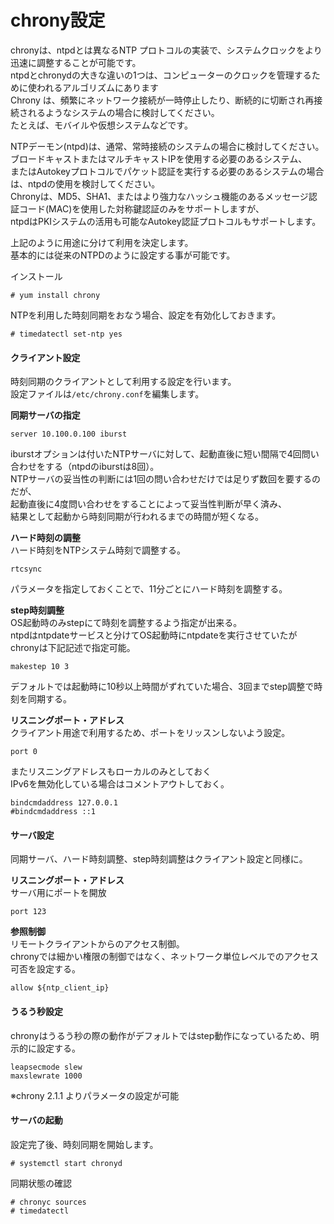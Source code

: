# chrony設定
chronyは、ntpdとは異なるNTP プロトコルの実装で、システムクロックをより迅速に調整することが可能です。  
ntpdとchronydの大きな違いの1つは、コンピューターのクロックを管理するために使われるアルゴリズムにあります  
Chrony は、頻繁にネットワーク接続が一時停止したり、断続的に切断され再接続されるようなシステムの場合に検討してください。  
たとえば、モバイルや仮想システムなどです。  

NTPデーモン(ntpd)は、通常、常時接続のシステムの場合に検討してください。  
ブロードキャストまたはマルチキャストIPを使用する必要のあるシステム、  
またはAutokeyプロトコルでパケット認証を実行する必要のあるシステムの場合は、ntpdの使用を検討してください。  
Chronyは、MD5、SHA1、またはより強力なハッシュ機能のあるメッセージ認証コード(MAC)を使用した対称鍵認証のみをサポートしますが、  
ntpdはPKIシステムの活用も可能なAutokey認証プロトコルもサポートします。  

上記のように用途に分けて利用を決定します。  
基本的には従来のNTPDのように設定する事が可能です。  

インストール  

```
# yum install chrony
```

NTPを利用した時刻同期をおなう場合、設定を有効化しておきます。  

```
# timedatectl set-ntp yes
```

#### クライアント設定
時刻同期のクライアントとして利用する設定を行います。  
設定ファイルは`/etc/chrony.conf`を編集します。  

**同期サーバの指定**  

```
server 10.100.0.100 iburst
```

iburstオプションは付いたNTPサーバに対して、起動直後に短い間隔で4回問い合わせをする（ntpdのiburstは8回）。  
NTPサーバの妥当性の判断には1回の問い合わせだけでは足りず数回を要するのだが、  
起動直後に4度問い合わせをすることによって妥当性判断が早く済み、  
結果として起動から時刻同期が行われるまでの時間が短くなる。  

**ハード時刻の調整**  
ハード時刻をNTPシステム時刻で調整する。  

```
rtcsync
```

パラメータを指定しておくことで、11分ごとにハード時刻を調整する。  

**step時刻調整**  
OS起動時のみstepにて時刻を調整するよう指定が出来る。  
ntpdはntpdateサービスと分けてOS起動時にntpdateを実行させていたがchronyは下記記述で指定可能。  

```
makestep 10 3
```

デフォルトでは起動時に10秒以上時間がずれていた場合、3回までstep調整で時刻を同期する。  

**リスニングポート・アドレス**  
クライアント用途で利用するため、ポートをリッスンしないよう設定。  

```
port 0
```

またリスニングアドレスもローカルのみとしておく  
IPv6を無効化している場合はコメントアウトしておく。  

```
bindcmdaddress 127.0.0.1
#bindcmdaddress ::1
```

#### サーバ設定
同期サーバ、ハード時刻調整、step時刻調整はクライアント設定と同様に。  

**リスニングポート・アドレス**  
サーバ用にポートを開放  

```
port 123
```

**参照制御**  
リモートクライアントからのアクセス制御。  
chronyでは細かい権限の制御ではなく、ネットワーク単位レベルでのアクセス可否を設定する。  

```
allow ${ntp_client_ip}
```

#### うるう秒設定
chronyはうるう秒の際の動作がデフォルトではstep動作になっているため、明示的に設定する。  

```
leapsecmode slew
maxslewrate 1000
```

※chrony 2.1.1 よりパラメータの設定が可能  

#### サーバの起動
設定完了後、時刻同期を開始します。  

```
# systemctl start chronyd
```

同期状態の確認  

```
# chronyc sources
# timedatectl
```
